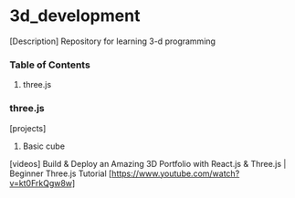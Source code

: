 # 3d_development

[Description] Repository for learning 3-d programming

### Table of Contents

1. three.js


### three.js

[projects]
1. Basic cube

[videos]
Build & Deploy an Amazing 3D Portfolio with React.js & Three.js | Beginner Three.js Tutorial [https://www.youtube.com/watch?v=kt0FrkQgw8w]
